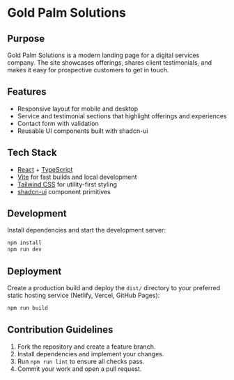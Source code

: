 # Gold Palm Solutions

## Purpose
Gold Palm Solutions is a modern landing page for a digital services company. The site showcases offerings, shares client testimonials, and makes it easy for prospective customers to get in touch.

## Features
- Responsive layout for mobile and desktop
- Service and testimonial sections that highlight offerings and experiences
- Contact form with validation
- Reusable UI components built with shadcn-ui

## Tech Stack
- [React](https://react.dev/) + [TypeScript](https://www.typescriptlang.org/)
- [Vite](https://vitejs.dev/) for fast builds and local development
- [Tailwind CSS](https://tailwindcss.com/) for utility-first styling
- [shadcn-ui](https://ui.shadcn.com/) component primitives

## Development
Install dependencies and start the development server:

```sh
npm install
npm run dev
```

## Deployment
Create a production build and deploy the `dist/` directory to your preferred static hosting service (Netlify, Vercel, GitHub Pages):

```sh
npm run build
```

## Contribution Guidelines
1. Fork the repository and create a feature branch.
2. Install dependencies and implement your changes.
3. Run `npm run lint` to ensure all checks pass.
4. Commit your work and open a pull request.

